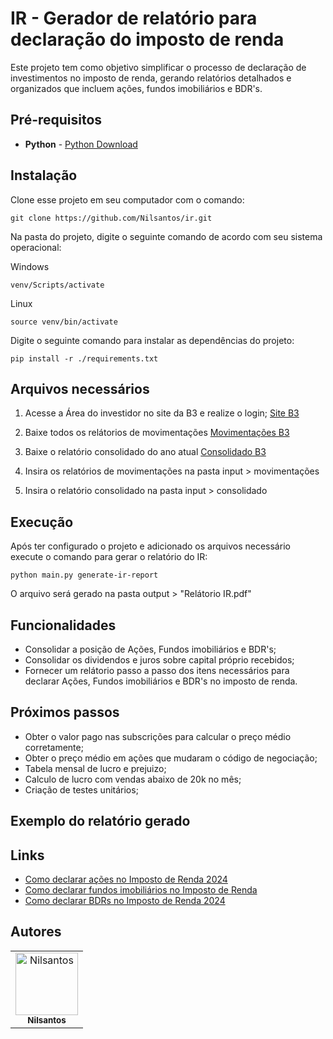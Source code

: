 # IR - Gerador de relatório para declaração do imposto de renda

Este projeto tem como objetivo simplificar o processo de declaração de investimentos no imposto de renda, gerando relatórios detalhados e organizados que incluem ações, fundos imobiliários e BDR's.

## Pré-requisitos

- **Python** - [Python Download](https://www.python.org/downloads/release/python-3123/)

## Instalação

Clone esse projeto em seu computador com o comando:

```
git clone https://github.com/Nilsantos/ir.git
```

Na pasta do projeto, digite o seguinte comando de acordo com seu sistema operacional:

Windows

```
venv/Scripts/activate
```

Linux

```
source venv/bin/activate
```

Digite o seguinte comando para instalar as dependências do projeto:

```
pip install -r ./requirements.txt
```

## Arquivos necessários

1. Acesse a Área do investidor no site da B3 e realize o login; [Site B3](https://www.investidor.b3.com.br/login)

2. Baixe todos os relátorios de movimentações [Movimentações B3](https://www.investidor.b3.com.br/extrato/movimentacao)

3. Baixe o relatório consolidado do ano atual [Consolidado B3](https://www.investidor.b3.com.br/relatorios/mensal-consolidado)

4. Insira os relatórios de movimentações na pasta input > movimentações

5. Insira o relatório consolidado na pasta input > consolidado

## Execução

Após ter configurado o projeto e adicionado os arquivos necessário execute o comando para gerar o relatório do IR:

```
python main.py generate-ir-report
```

O arquivo será gerado na pasta output > "Relátorio IR.pdf"

## Funcionalidades

- Consolidar a posição de Ações, Fundos imobiliários e BDR's;
- Consolidar os dividendos e juros sobre capital próprio recebidos;
- Fornecer um relátorio passo a passo dos itens necessários para declarar Ações, Fundos imobiliários e BDR's no imposto de renda.

## Próximos passos

- Obter o valor pago nas subscrições para calcular o preço médio corretamente;
- Obter o preço médio em ações que mudaram o código de negociação;
- Tabela mensal de lucro e prejuizo;
- Calculo de lucro com vendas abaixo de 20k no mês;
- Criação de testes unitários;

## Exemplo do relatório gerado

## Links

- [Como declarar ações no Imposto de Renda 2024](https://www.infomoney.com.br/guias/declarar-acoes-imposto-de-renda-ir/)
- [Como declarar fundos imobiliários no Imposto de Renda](https://www.infomoney.com.br/guias/fundos-imobiliarios-fiis-imposto-de-renda-ir/)
- [Como declarar BDRs no Imposto de Renda 2024](https://www.infomoney.com.br/guias/bdr-imposto-de-renda-ir/)

## Autores

<table>
  <tr>
    <td align="center"><a href="https://github.com/Nilsantos"><img src="https://avatars.githubusercontent.com/u/44170812?v=4" width="100px;" alt="Nilsantos"/><br><sub><b>Nilsantos</b></sub></a></td>
  </tr>
</table>
